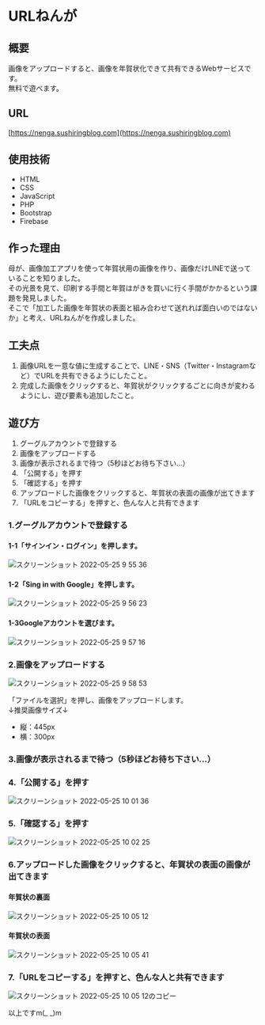 # URLねんが
  
## 概要
画像をアップロードすると、画像を年賀状化できて共有できるWebサービスです。  
無料で遊べます。

## URL
[https://nenga.sushiringblog.com](https://nenga.sushiringblog.com)

## 使用技術
- HTML
- CSS
- JavaScript
- PHP
- Bootstrap
- Firebase

## 作った理由
母が、画像加工アプリを使って年賀状用の画像を作り、画像だけLINEで送っていることを知りました。  
その光景を見て、印刷する手間と年賀はがきを買いに行く手間がかかるという課題を発見しました。  
そこで「加工した画像を年賀状の表面と組み合わせて送れれば面白いのではないか」と考え、URLねんがを作成しました。

## 工夫点
1. 画像URLを一意な値に生成することで、LINE・SNS（Twitter・Instagramなど）でURLを共有できるようにしたこと。
2. 完成した画像をクリックすると、年賀状がクリックするごとに向きが変わるようにし、遊び要素も追加したこと。

## 遊び方
1. グーグルアカウントで登録する
2. 画像をアップロードする
3. 画像が表示されるまで待つ（5秒ほどお待ち下さい...）
4. 「公開する」を押す
5. 「確認する」を押す
6. アップロードした画像をクリックすると、年賀状の表面の画像が出てきます
7. 「URLをコピーする」を押すと、色んな人と共有できます

### 1.グーグルアカウントで登録する  
#### 1-1「サインイン・ログイン」を押します。  
![スクリーンショット 2022-05-25 9 55 36](https://user-images.githubusercontent.com/80729160/170168027-4cf2af50-e05a-4e63-a61c-f8dd88287bc5.jpg)  
#### 1-2「Sing in with Google」を押します。  
![スクリーンショット 2022-05-25 9 56 23](https://user-images.githubusercontent.com/80729160/170168585-ec60dc51-59ff-4584-a13e-d598f2d19a60.jpg)  
#### 1-3Googleアカウントを選びます。  
![スクリーンショット 2022-05-25 9 57 16](https://user-images.githubusercontent.com/80729160/170168733-2fe96615-0494-4e25-a131-fc0338f0fa05.jpg)  

### 2.画像をアップロードする  
![スクリーンショット 2022-05-25 9 58 53](https://user-images.githubusercontent.com/80729160/170168819-c7af53b2-982e-4c56-98f9-6b8ad18c034b.jpg)  

「ファイルを選択」を押し、画像をアップロードします。  
↓推奨画像サイズ↓
- 縦：445px
- 横：300px 

### 3.画像が表示されるまで待つ（5秒ほどお待ち下さい...）
### 4.「公開する」を押す
![スクリーンショット 2022-05-25 10 01 36](https://user-images.githubusercontent.com/80729160/170170997-a9b1beb9-4267-4cf4-b972-8b38db0b2a89.jpg)  

### 5.「確認する」を押す  
![スクリーンショット 2022-05-25 10 02 25](https://user-images.githubusercontent.com/80729160/170171038-88da3466-9d12-4b0d-96fc-a558fba316d9.jpg)  

### 6.アップロードした画像をクリックすると、年賀状の表面の画像が出てきます  
#### 年賀状の裏面
![スクリーンショット 2022-05-25 10 05 12](https://user-images.githubusercontent.com/80729160/170171126-668adcd9-f7ec-42f2-a791-8fbcdf434201.jpg)
#### 年賀状の表面
![スクリーンショット 2022-05-25 10 05 41](https://user-images.githubusercontent.com/80729160/170171263-4ae23186-235d-4af9-8526-3eab4efa79c8.jpg)

### 7.「URLをコピーする」を押すと、色んな人と共有できます
![スクリーンショット 2022-05-25 10 05 12のコピー](https://user-images.githubusercontent.com/80729160/170171396-3a604aa2-8177-499b-b929-39504ad5f8d1.jpg)
  
以上ですm(_ _)m
